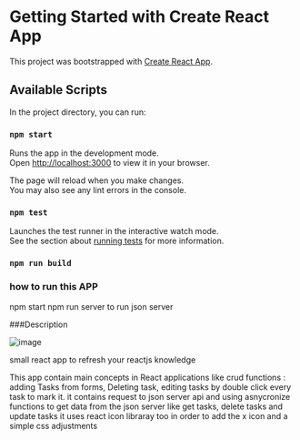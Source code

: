 # Getting Started with Create React App

This project was bootstrapped with [Create React App](https://github.com/facebook/create-react-app).

## Available Scripts

In the project directory, you can run:

### `npm start`

Runs the app in the development mode.\
Open [http://localhost:3000](http://localhost:3000) to view it in your browser.

The page will reload when you make changes.\
You may also see any lint errors in the console.

### `npm test`

Launches the test runner in the interactive watch mode.\
See the section about [running tests](https://facebook.github.io/create-react-app/docs/running-tests) for more information.

### `npm run build`

### how to run this APP 

npm start
npm run server to run json server 


###Description


![image](https://user-images.githubusercontent.com/34122653/206590111-2308709a-539c-45e4-ae20-73c6517683b6.png)

small react app to refresh your reactjs knowledge 

This app contain main concepts in React applications like crud functions : adding Tasks from forms, Deleting task, editing tasks by double click every task to mark it.
it contains request to json server api and using asnycronize functions to get data from the json server like get tasks, delete tasks and  update tasks 
it uses react icon  libraray too  in order to  add the x icon and a simple css adjustments  

